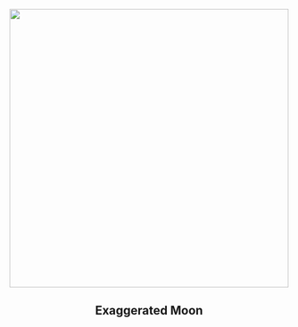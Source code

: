 
<p align="center"><img src="https://apod.nasa.gov/apod/image/2407/ExaggeratedMoon_Ibatulin_960.jpg" width="500" height="500"></p>
<h2 align="center"> Exaggerated Moon </h2>
